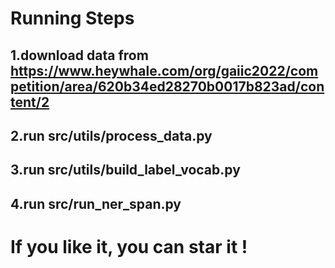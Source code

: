 # Running Steps

## 1.download data from https://www.heywhale.com/org/gaiic2022/competition/area/620b34ed28270b0017b823ad/content/2

## 2.run src/utils/process_data.py

## 3.run src/utils/build_label_vocab.py

## 4.run src/run_ner_span.py


# If you like it, you can star it !
